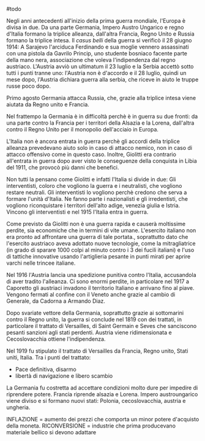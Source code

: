 #todo


Negli anni antecedenti all'inizio della prima guerra mondiale, l'Europa è divisa in due. Da una parte Germania, Impero Austro Ungarico e regno d'Italia formano la triplice alleanza, dall'altra Francia, Regno Unito e Russia formano la triplice intesa. Il _casus belli_ della guerra si verificò il 28 giugno 1914: A Sarajevo l'arciduca Ferdinando e sua moglie vennero assassinati con una pistola da Gavrilo Princip, uno studente bosniaco facente parte della mano nera, associazione che voleva l'indipendenza dal regno austriaco. L'Austria avviò un ultimatum il 23 luglio e la Serbia accettò sotto tutti i punti tranne uno: l'Austria non è d'accordo e il 28 luglio, quindi un mese dopo, l'Austria dichiara guerra alla serbia, che riceve in aiuto le truppe russe poco dopo.

Primo agosto Germania attacca Russia, che, grazie alla triplice intesa viene aiutata da Regno unito e Francia.

Nel frattempo la Germania è in difficoltà perchè è in guerra su due fronti: da una parte contro la Francia per i territori della Alsazia e la Lorena, dall'altra contro il Regno Unito per il monopolio dell'acciaio in Europa.

L'Italia non è ancora entrata in guerra perchè gli accordi della triplice alleanza prevedevano aiuto solo in caso di attacco nemico, non in caso di attacco offensivo come in questo caso. Inoltre, Giolitti era contrario all'entrata in guerra dopo aver visto le conseguenze della conquista in Libia del 1911, che provocò più danni che benefici.

Non tutti la pensano come Giolitti e infatti l'Italia si divide in due: Gli interventisti, coloro che vogliono la guerra e i neutralisti, che vogliono restare neutrali. Gli interventisti lo vogliono perchè credono che serva a formare l'unità d'Italia. Ne fanno parte i nazionalisti e gli irredentisti, che vogliono riconquistare i territori dell'alto adige, venezia giulia e Istria. Vincono gli interventisti e nel 1915 l'Italia entra in guerra.

Come previsto da Giolitti non è una guerra rapida e causerà moltissime perdite, sia economiche che in termini di vite umane. L'esercito italiano non era pronto ad affrontare una guerra di tale portata., soprattutto dato che l'esercito austriaco aveva adottato nuove tecnologie, come la mitragliatrice (in grado di sparare 1000 colpi al minuto contro i 3 dei fucili italiani) e l'uso di tattiche innovative usando l'artiglieria pesante in punti mirati per aprire varchi nelle trincee italiane.

Nel 1916 l'Austria lancia una spedizione punitiva contro l'Italia, accusandola di aver tradito l'alleanza. Ci sono enormi perdite, in particolare nel 1917 a Caporetto gli austriaci invadono il territorio Italiano e arrivano fino al piave. Vengono fermati al confine con il Veneto anche grazie al cambio di Generale, da Cadorna a Armando Diaz.

Dopo svariate vettore della Germania, soprattutto grazie ai sottomarini contro il Regno unito, la guerra si conclude nel 1819 con dei trattati, in particolare il trattato di Versailles, di Saint Germain e Seves che sanciscono pesanti sanzioni agli stati perdenti. Austria viene ridimensionata e Cecoslovacchia ottiene l'indipendenza.

Nel 1919 fu stipulato il trattato di Versailles da Francia, Regno unito, Stati uniti, Italia. Tra i punti del trattato:

-   Pace definitiva, disarmo
-   libertà di navigazione e libero scambio

La Germania fu costretta ad accettare condizioni molto dure per impedire di riprendere potere. Francia riprende alsazia e Lorena. Impero austroungarico viene diviso e si formano nuovi stati: Polonia, cecoslovacchia, austria e ungheria.

INFLAZIONE = aumento dei prezzi che comporta un minor potere d'acquisto della moneta. RICONVERSIONE = industrie che prima producevano materiale bellico si devono adattare